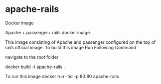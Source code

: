 # apache-rails

Docker image 

Apache + passenger+ rails docker image.


This image consisting of Apache and passenger configured on the top of rails official image. 
To build this image Run Following Command

navigate to the root folder 


docker build -t apache-rails .

To run this image
docker run -tid -p 80:80  apache-rails


